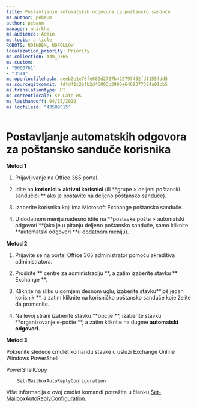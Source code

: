 ```yaml
---
title: Postavljanje automatskih odgovora za poštansko sanduče
ms.author: pebaum
author: pebaum
manager: mnirkhe
ms.audience: Admin
ms.topic: article
ROBOTS: NOINDEX, NOFOLLOW
localization_priority: Priority
ms.collection: Adm_O365
ms.custom:
- "9000761"
- "3514"
ms.openlocfilehash: aeeb2e1e76fe602d2767b422797452fd1155fdd5
ms.sourcegitcommit: fdfd41c2bfb2d45003b3906e6469377384a91cb5
ms.translationtype: HT
ms.contentlocale: sr-Latn-RS
ms.lasthandoff: 04/15/2020
ms.locfileid: "43509515"
---
```

# <a name="set-auto-replies-for-a-users-mailbox"></a>Postavljanje automatskih odgovora za poštansko sanduče korisnika

**Metod 1**

1. Prijavljivanje na Office 365 portal.

2. Idite na **korisnici > aktivni korisnici** (ili **grupe > deljeni poštanski sandučići ** ako je postavite na deljeno poštansko sanduče).

3. Izaberite korisnika koji ima Microsoft Exchange poštansko sanduče.

4. U dodatnom meniju nadesno idite na **postavke pošte > automatski odgovori **(ako je u pitanju deljeno poštansko sanduče, samo kliknite **automatski odgovori **u dodatnom meniju).

**Metod 2**

1. Prijavite se na portal Office 365 administrator pomoću akreditiva administratora.

2. Proširite ** centre za administraciju **, a zatim izaberite stavku ** Exchange **.

3. Kliknite na sliku u gornjem desnom uglu, izaberite stavku**još jedan korisnik **, a zatim kliknite na korisničko poštansko sanduče koje želite da promenite.

4. Na levoj strani izaberite stavku **opcije **, izaberite stavku **organizovanje e-pošte **, a zatim kliknite na dugme **automatski odgovori.**

**Metod 3**

Pokrenite sledeće cmdlet komandu stavke u usluzi Exchange Online Windows PowerShell:

PowerShellCopy

```
    Set-MailboxAutoReplyConfiguration
```

Više informacija o ovoj cmdlet komandi potražite u članku [Set-MailboxAutoReplyConfiguration](https://docs.microsoft.com/powershell/module/exchange/mailboxes/set-mailboxautoreplyconfiguration).
